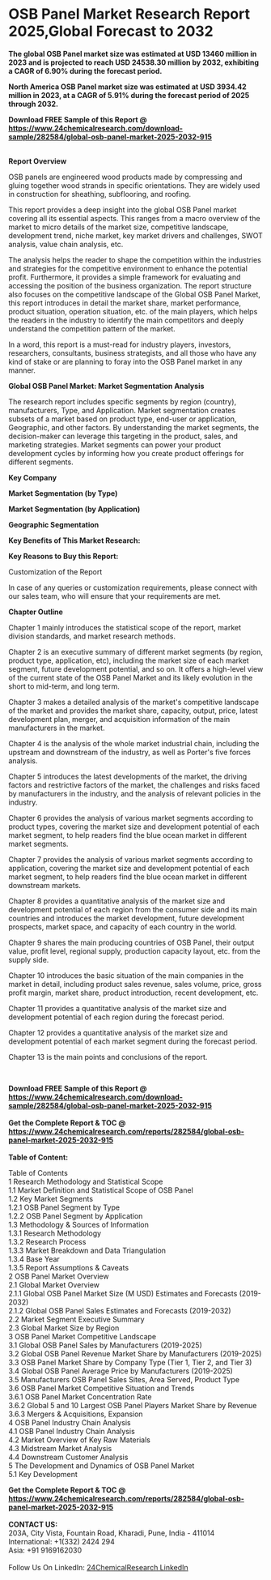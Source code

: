 <h1>OSB Panel Market Research Report 2025,Global Forecast to 2032</h1><p><strong>The global OSB Panel market size was estimated at USD 13460 million in 2023 and is projected to reach USD 24538.30 million by 2032, exhibiting a CAGR of 6.90% during the forecast period.</strong></p><p>
</p><p><strong>North America OSB Panel market size was estimated at USD 3934.42 million in 2023, at a CAGR of 5.91% during the forecast period of 2025 through 2032.</strong></p><div><b>Download FREE Sample of this Report @ 
            <a href="https://www.24chemicalresearch.com/download-sample/282584/global-osb-panel-market-2025-2032-915">
            https://www.24chemicalresearch.com/download-sample/282584/global-osb-panel-market-2025-2032-915</a></b></div><br><p>
</p><p><strong>Report Overview</strong></p><p>
</p><p>OSB panels are engineered wood products made by compressing and gluing together wood strands in specific orientations. They are widely used in construction for sheathing, subflooring, and roofing.</p><p>
</p><p>This report provides a deep insight into the global OSB Panel market covering all its essential aspects. This ranges from a macro overview of the market to micro details of the market size, competitive landscape, development trend, niche market, key market drivers and challenges, SWOT analysis, value chain analysis, etc.</p><p>
</p><p>The analysis helps the reader to shape the competition within the industries and strategies for the competitive environment to enhance the potential profit. Furthermore, it provides a simple framework for evaluating and accessing the position of the business organization. The report structure also focuses on the competitive landscape of the Global OSB Panel Market, this report introduces in detail the market share, market performance, product situation, operation situation, etc. of the main players, which helps the readers in the industry to identify the main competitors and deeply understand the competition pattern of the market.</p><p>
In a word, this report is a must-read for industry players, investors, researchers, consultants, business strategists, and all those who have any kind of stake or are planning to foray into the OSB Panel market in any manner.</p><p>
</p><p><strong>Global OSB Panel Market: Market Segmentation Analysis</strong></p><p>
</p><p>The research report includes specific segments by region (country), manufacturers, Type, and Application. Market segmentation creates subsets of a market based on product type, end-user or application, Geographic, and other factors. By understanding the market segments, the decision-maker can leverage this targeting in the product, sales, and marketing strategies. Market segments can power your product development cycles by informing how you create product offerings for different segments.</p><p>
</p><p><strong>Key Company</strong></p><p>
</p><p>
</p><p><strong>Market Segmentation (by Type)</strong></p><p>
</p><p>
</p><p><strong>Market Segmentation (by Application)</strong></p><p>
</p><p>
</p><p><strong>Geographic Segmentation</strong></p><p>
</p><p>
</p><p><strong>Key Benefits of This Market Research:</strong></p><p>
</p><p>
</p><p><strong>Key Reasons to Buy this Report:</strong></p><p>
</p><p>
</p><p>Customization of the Report</p><p>
In case of any queries or customization requirements, please connect with our sales team, who will ensure that your requirements are met.</p><p>
</p><p><strong>Chapter Outline</strong></p><p>
</p><p>Chapter 1 mainly introduces the statistical scope of the report, market division standards, and market research methods.</p><p>
Chapter 2 is an executive summary of different market segments (by region, product type, application, etc), including the market size of each market segment, future development potential, and so on. It offers a high-level view of the current state of the OSB Panel Market and its likely evolution in the short to mid-term, and long term.</p><p>
Chapter 3 makes a detailed analysis of the market's competitive landscape of the market and provides the market share, capacity, output, price, latest development plan, merger, and acquisition information of the main manufacturers in the market.</p><p>
Chapter 4 is the analysis of the whole market industrial chain, including the upstream and downstream of the industry, as well as Porter's five forces analysis.</p><p>
Chapter 5 introduces the latest developments of the market, the driving factors and restrictive factors of the market, the challenges and risks faced by manufacturers in the industry, and the analysis of relevant policies in the industry.</p><p>
Chapter 6 provides the analysis of various market segments according to product types, covering the market size and development potential of each market segment, to help readers find the blue ocean market in different market segments.</p><p>
Chapter 7 provides the analysis of various market segments according to application, covering the market size and development potential of each market segment, to help readers find the blue ocean market in different downstream markets.</p><p>
Chapter 8 provides a quantitative analysis of the market size and development potential of each region from the consumer side and its main countries and introduces the market development, future development prospects, market space, and capacity of each country in the world.</p><p>
Chapter 9 shares the main producing countries of OSB Panel, their output value, profit level, regional supply, production capacity layout, etc. from the supply side.</p><p>
Chapter 10 introduces the basic situation of the main companies in the market in detail, including product sales revenue, sales volume, price, gross profit margin, market share, product introduction, recent development, etc.</p><p>
Chapter 11 provides a quantitative analysis of the market size and development potential of each region during the forecast period.</p><p>
Chapter 12 provides a quantitative analysis of the market size and development potential of each market segment during the forecast period.</p><p>
Chapter 13 is the main points and conclusions of the report.</p><p>
 </p><div><b>Download FREE Sample of this Report @ 
            <a href="https://www.24chemicalresearch.com/download-sample/282584/global-osb-panel-market-2025-2032-915">
            https://www.24chemicalresearch.com/download-sample/282584/global-osb-panel-market-2025-2032-915</a></b></div><br><div><b>Get the Complete Report & TOC @ 
            <a href="https://www.24chemicalresearch.com/reports/282584/global-osb-panel-market-2025-2032-915">
            https://www.24chemicalresearch.com/reports/282584/global-osb-panel-market-2025-2032-915</a></b></div><br>
            <b>Table of Content:</b><p>Table of Contents<br />
1 Research Methodology and Statistical Scope<br />
1.1 Market Definition and Statistical Scope of OSB Panel<br />
1.2 Key Market Segments<br />
1.2.1 OSB Panel Segment by Type<br />
1.2.2 OSB Panel Segment by Application<br />
1.3 Methodology & Sources of Information<br />
1.3.1 Research Methodology<br />
1.3.2 Research Process<br />
1.3.3 Market Breakdown and Data Triangulation<br />
1.3.4 Base Year<br />
1.3.5 Report Assumptions & Caveats<br />
2 OSB Panel Market Overview<br />
2.1 Global Market Overview<br />
2.1.1 Global OSB Panel Market Size (M USD) Estimates and Forecasts (2019-2032)<br />
2.1.2 Global OSB Panel Sales Estimates and Forecasts (2019-2032)<br />
2.2 Market Segment Executive Summary<br />
2.3 Global Market Size by Region<br />
3 OSB Panel Market Competitive Landscape<br />
3.1 Global OSB Panel Sales by Manufacturers (2019-2025)<br />
3.2 Global OSB Panel Revenue Market Share by Manufacturers (2019-2025)<br />
3.3 OSB Panel Market Share by Company Type (Tier 1, Tier 2, and Tier 3)<br />
3.4 Global OSB Panel Average Price by Manufacturers (2019-2025)<br />
3.5 Manufacturers OSB Panel Sales Sites, Area Served, Product Type<br />
3.6 OSB Panel Market Competitive Situation and Trends<br />
3.6.1 OSB Panel Market Concentration Rate<br />
3.6.2 Global 5 and 10 Largest OSB Panel Players Market Share by Revenue<br />
3.6.3 Mergers & Acquisitions, Expansion<br />
4 OSB Panel Industry Chain Analysis<br />
4.1 OSB Panel Industry Chain Analysis<br />
4.2 Market Overview of Key Raw Materials<br />
4.3 Midstream Market Analysis<br />
4.4 Downstream Customer Analysis<br />
5 The Development and Dynamics of OSB Panel Market <br />
5.1 Key Development</p><div><b>Get the Complete Report & TOC @ 
            <a href="https://www.24chemicalresearch.com/reports/282584/global-osb-panel-market-2025-2032-915">
            https://www.24chemicalresearch.com/reports/282584/global-osb-panel-market-2025-2032-915</a></b></div><br><b>CONTACT US:</b><br>
            203A, City Vista, Fountain Road, Kharadi, Pune, India - 411014<br>
            International: +1(332) 2424 294<br>
            Asia: +91 9169162030 <br><br>
            Follow Us On LinkedIn: <a href="https://www.linkedin.com/company/24chemicalresearch/">24ChemicalResearch LinkedIn</a>